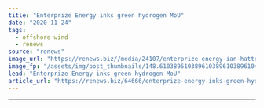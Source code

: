 ```yaml
---
title: "Enterprize Energy inks green hydrogen MoU"
date: "2020-11-24"
tags: 
  - offshore wind
  - renews
source: "renews"
image_url: "https://renews.biz//media/24107/enterprize-energy-ian-hatton.jpg?mode=crop&width=770&heightratio=0.6103896103896103896103896104&slimmage=true"
image_fp: "/assets/img/post_thumbnails/148.6103896103896103896103896104&slimmage=true"
lead: "Enterprize Energy inks green hydrogen MoU"
article_url: "https://renews.biz/64666/enterprize-energy-inks-green-hydrogen-mou/"
---
```


---
